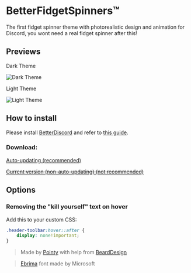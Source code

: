 # BetterFidgetSpinners™
The first fidget spinner theme with photorealistic design and animation for Discord, you wont need a real fidget spinner after this!

## Previews
Dark Theme

![Dark Theme](http://i.imgur.com/nA1TIaE.gif)

Light Theme

![Light Theme](http://i.imgur.com/AvnDffh.gif)

## How to install
Please install [BetterDiscord](http://betterdiscord.net) and refer to [this guide](https://github.com/Jiiks/BetterDiscordApp/wiki/Themes#how-to-add-a-theme).
### Download:
[Auto-updating (recommended)](http://betterdiscord.net/ghdl/?url=https://github.com/PointyDev/bd-betterfidgetspinners/blob/master/BetterFidgetSpinners.theme.css)

[~~Current version (non-auto-updating) (not recommended)~~](http://betterdiscord.net/ghdl/?url=https://github.com/PointyDev/bd-betterfidgetspinners/blob/master/src/BetterFidgetSpinners.css)

## Options
### Removing the "kill yourself" text on hover
Add this to your custom CSS:
```css
.header-toolbar:hover::after {
    display: none!important;
}
```

> Made by [Pointy](https://github.com/PointyDev) with help from [BeardDesign](https://github.com/BeardDesign1)

> [Ebrima](https://www.microsoft.com/typography/fonts/font.aspx?FMID=2114) font made by Microsoft
